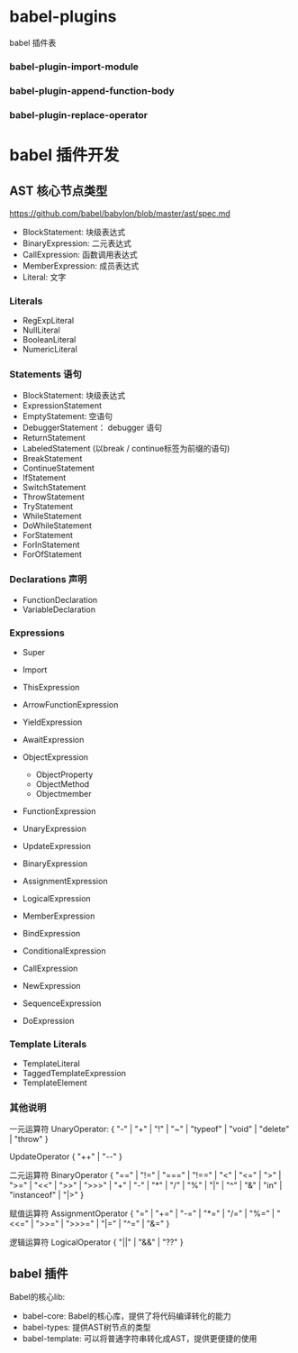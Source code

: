 # babel-plugins
babel 插件表

### babel-plugin-import-module
### babel-plugin-append-function-body
### babel-plugin-replace-operator




# babel 插件开发

## AST 核心节点类型

https://github.com/babel/babylon/blob/master/ast/spec.md

- BlockStatement: 块级表达式
- BinaryExpression: 二元表达式
- CallExpression: 函数调用表达式
- MemberExpression: 成员表达式
- Literal: 文字


### Literals

- RegExpLiteral
- NullLiteral
- BooleanLiteral
- NumericLiteral

### Statements 语句

- BlockStatement: 块级表达式
- ExpressionStatement
- EmptyStatement: 空语句
- DebuggerStatement： debugger 语句
- ReturnStatement
- LabeledStatement (以break / continue标签为前缀的语句)
- BreakStatement
- ContinueStatement
- IfStatement
- SwitchStatement
- ThrowStatement
- TryStatement
- WhileStatement
- DoWhileStatement
- ForStatement
- ForInStatement
- ForOfStatement

### Declarations 声明

- FunctionDeclaration
- VariableDeclaration

### Expressions

- Super
- Import
- ThisExpression
- ArrowFunctionExpression
- YieldExpression
- AwaitExpression
- ObjectExpression

    - ObjectProperty
    - ObjectMethod
    - Objectmember

- FunctionExpression
- UnaryExpression
- UpdateExpression
- BinaryExpression
- AssignmentExpression
- LogicalExpression
- MemberExpression
- BindExpression
- ConditionalExpression
- CallExpression
- NewExpression
- SequenceExpression
- DoExpression

### Template Literals

- TemplateLiteral
- TaggedTemplateExpression
- TemplateElement



### 其他说明

一元运算符
UnaryOperator: {
  "-" | "+" | "!" | "~" | "typeof" | "void" | "delete" | "throw"
}

UpdateOperator {
  "++" | "--"
}

二元运算符
BinaryOperator {
  "==" | "!=" | "===" | "!=="
     | "<" | "<=" | ">" | ">="
     | "<<" | ">>" | ">>>"
     | "+" | "-" | "*" | "/" | "%"
     | "|" | "^" | "&" | "in"
     | "instanceof"
     | "|>"
}

赋值运算符
AssignmentOperator {
  "=" | "+=" | "-=" | "*=" | "/=" | "%="
    | "<<=" | ">>=" | ">>>="
    | "|=" | "^=" | "&="
}

逻辑运算符
LogicalOperator {
  "||" | "&&" | "??"
}



## babel 插件 

Babel的核心lib:
- babel-core: Babel的核心库，提供了将代码编译转化的能力
- babel-types: 提供AST树节点的类型
- babel-template: 可以将普通字符串转化成AST，提供更便捷的使用
